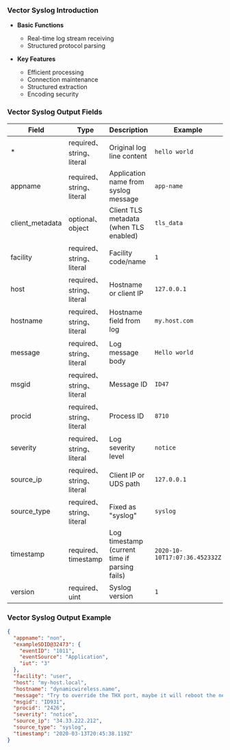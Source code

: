 
### Vector Syslog Introduction

- &zwnj;**Basic Functions**&zwnj;
  - Real-time log stream receiving
  - Structured protocol parsing

- &zwnj;**Key Features**&zwnj;
  - Efficient processing
  - Connection maintenance
  - Structured extraction
  - Encoding security

### Vector Syslog Output Fields

| Field | Type | Description | Example |
|-------|------|-------------|---------|
| * | required、string、literal | Original log line content |`hello world`|
| appname | required、string、literal | Application name from syslog message |`app-name`|
| client_metadata | optional、object | Client TLS metadata (when TLS enabled) |`tls_data`|
| facility | required、string、literal | Facility code/name |`1`|
| host | required、string、literal | Hostname or client IP |`127.0.0.1`|
| hostname | required、string、literal | Hostname field from log |`my.host.com`|
| message | required、string、literal | Log message body |`Hello world`|
| msgid | required、string、literal | Message ID |`ID47`|
| procid | required、string、literal | Process ID |`8710`|
| severity | required、string、literal | Log severity level |`notice`|
| source_ip | required、string、literal | Client IP or UDS path |`127.0.0.1`|
| source_type | required、string、literal | Fixed as "syslog" |`syslog`|
| timestamp | required、timestamp | Log timestamp (current time if parsing fails) |`2020-10-10T17:07:36.452332Z`|
| version | required、uint | Syslog version |`1`|


### Vector Syslog Output Example

```json
{
  "appname": "non",
  "exampleSDID@32473": {
    "eventID": "1011",
    "eventSource": "Application",
    "iut": "3"
  },
  "facility": "user",
  "host": "my-host.local",
  "hostname": "dynamicwireless.name",
  "message": "Try to override the THX port, maybe it will reboot the neural interface!",
  "msgid": "ID931",
  "procid": "2426",
  "severity": "notice",
  "source_ip": "34.33.222.212",
  "source_type": "syslog",
  "timestamp": "2020-03-13T20:45:38.119Z"
}